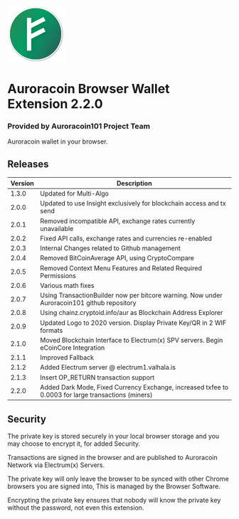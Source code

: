 ![Auroracoin Official Logo.](/data/auroracoin128.png)
# Auroracoin Browser Wallet Extension 2.2.0

### Provided by Auroracoin101 Project Team
Auroracoin wallet in your browser.  

## Releases
| Version    | Description |
|------------------ |------------ |
|  1.3.0 | Updated for Multi-Algo |
|  2.0.0 | Updated to use Insight exclusively for blockchain access and tx send |
|  2.0.1 | Removed incompatible API, exchange rates currently unavailable |
|  2.0.2 | Fixed API calls, exchange rates and currencies re-enabled |
|  2.0.3 | Internal Changes related to Github management |
|  2.0.4 | Removed BitCoinAverage API, using CryptoCompare |
|  2.0.5 | Removed Context Menu Features and Related Required Permissions |
|  2.0.6 | Various math fixes |
|  2.0.7 | Using TransactionBuilder now per bitcore warning. Now under Auroracoin101 github repository |
|  2.0.8 | Using chainz.cryptoid.info/aur as Blockchain Address Explorer |
|  2.0.9 | Updated Logo to 2020 version. Display Private Key/QR in 2 WIF formats |
|  2.1.0 | Moved Blockchain Interface to Electrum(x) SPV servers. Begin eCoinCore Integration |
|  2.1.1 | Improved Fallback |
|  2.1.2 | Added Electrum server @ electrum1.valhala.is |
|  2.1.3 | Insert OP_RETURN transaction support 
|  2.2.0 | Added Dark Mode, Fixed Currency Exchange, increased txfee to 0.0003 for large transactions (miners) |

## Security

The private key is stored securely in your local browser storage and you may choose to encrypt it,
for added Security.

Transactions are signed in the browser and are published to Auroracoin Network via Electrum(x) Servers.

The private key will only leave the browser to be synced with other Chrome browsers you are signed into,
This is managed by the Browser Software.

Encrypting the private key ensures that nobody will know the private key without the password, not even this extension.

